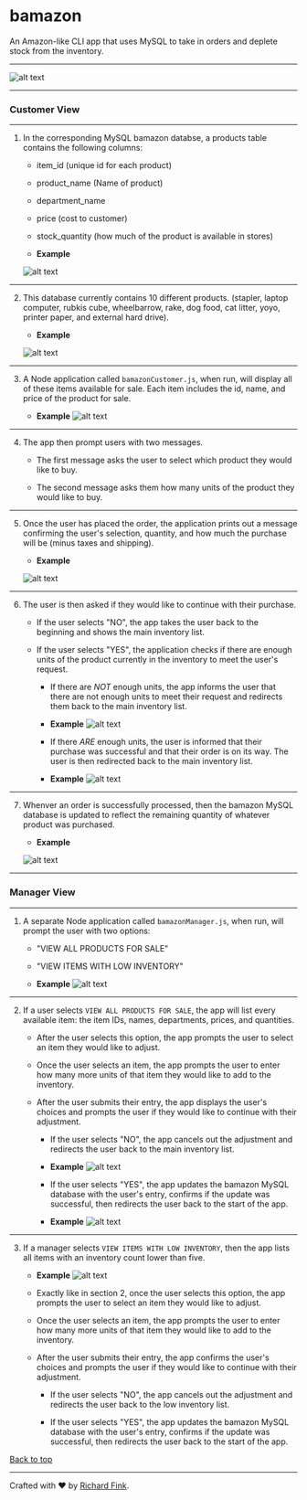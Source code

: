 # bamazon
An Amazon-like CLI app that uses MySQL to take in orders and deplete stock from the inventory.


---


![alt text](https://github.com/swissfink/bamazon/blob/master/GIFs/Customer-Full-Inventory.gif "bamazon customer full inventory example gif") 


---

### Customer View

---

1. In the corresponding MySQL bamazon databse, a products table contains the following columns:

   * item_id (unique id for each product)

   * product_name (Name of product)

   * department_name

   * price (cost to customer)

   * stock_quantity (how much of the product is available in stores)

   * **Example**

   ![alt text](https://github.com/swissfink/bamazon/blob/master/Images/Database-Setup.png "bamazon database example") 

---

2. This database currently contains 10 different products. (stapler, laptop computer, rubkis cube, wheelbarrow, rake, dog food, cat litter, yoyo, printer paper, and external hard drive).

    * **Example**

    ![alt text](https://github.com/swissfink/bamazon/blob/master/Images/Inventory.png "bamazon inventory example") 

---

3. A Node application called `bamazonCustomer.js`, when run, will display all of these items available for sale. Each item includes the id, name, and price of the product for sale.

    * **Example**
    ![alt text](https://github.com/swissfink/bamazon/blob/master/GIFs/Customer-Full-Inventory.gif "bamazon customer full inventory example gif") 

---

4. The app then prompt users with two messages.

   * The first message asks the user to select which product they would like to buy.

   * The second message asks them how many units of the product they would like to buy.

---

5. Once the user has placed the order, the application prints out a message confirming the user's selection, quantity, and how much the purchase will be (minus taxes and shipping).

    * **Example**

    ![alt text](https://github.com/swissfink/bamazon/blob/master/Images/step%205.png "bamazon customer promts example") 

---

6. The user is then asked if they would like to continue with their purchase.

    * If the user selects "NO", the app takes the user back to the beginning and shows the main inventory list.
        

    * If the user selects "YES", the application checks if there are enough units of the product currently in the inventory to meet the user's request.

        * If there are _NOT_ enough units, the app informs the user that there are not enough units to meet their request and redirects them back to the main inventory list.

        * **Example**
        ![alt text](https://github.com/swissfink/bamazon/blob/master/GIFs/Customer-Not-Enough-Inventory.gif "bamazon customer not enough inventory example gif") 
        

        * If there _ARE_ enough units, the user is informed that their purchase was successful and that their order is on its way. The user is then redirected back to the main inventory list.

        * **Example**
        ![alt text](https://github.com/swissfink/bamazon/blob/master/GIFs/Customer-Order-Success.gif "bamazon customer order success") 

--- 

7. Whenver an order is successfully processed, then the bamazon MySQL database is updated to reflect the remaining quantity of whatever product was purchased.

    * **Example**
    
    ![alt text](https://github.com/swissfink/bamazon/blob/master/GIFs/Customer-Update-Database-After-Purchase.gif "bamazon database update after customer purchase example gif") 

---

### Manager View 

---

1. A separate Node application called `bamazonManager.js`, when run,  will prompt the user with two options:

    * "VIEW ALL PRODUCTS FOR SALE"
    
    * "VIEW ITEMS WITH LOW INVENTORY"

    * **Example**
    ![alt text](https://github.com/swissfink/bamazon/blob/master/GIFs/Manager-Start.gif "bamazon manager start menu example gif") 

---  
    
2. If a user selects `VIEW ALL PRODUCTS FOR SALE`, the app will list every available item: the item IDs, names, departments, prices, and quantities.    

    * After the user selects this option, the app prompts the user to select an item they would like to adjust.

    * Once the user selects an item, the app prompts the user to enter how many more units of that item they would like to add to the inventory.

    * After the user submits their entry, the app displays the user's choices and prompts the user if they would like to continue with their adjustment.

        * If the user selects "NO", the app cancels out the adjustment and redirects the user back to the main inventory list.        

         * **Example**
        ![alt text](https://github.com/swissfink/bamazon/blob/master/GIFs/Manager-No-Adjustment.gif "bamazon manager no adjustment example gif")
        

        * If the user selects "YES", the app updates the bamazon MySQL database with the user's entry, confirms if the update was successful, then redirects the user back to the start of the app.

        * **Example**
        ![alt text](https://github.com/swissfink/bamazon/blob/master/GIFs/Manager-Update-Database.gif "bamazon database update after manager adjustment example gif") 

---

3. If a manager selects `VIEW ITEMS WITH LOW INVENTORY`, then the app  lists all items with an inventory count lower than five.

    * **Example**
    ![alt text](https://github.com/swissfink/bamazon/blob/master/GIFs/Manager-Low-Inventory.gif "bamazon manager low inventory items menu example gif") 
    
    
    * Exactly like in section 2, once the user selects this option, the app prompts the user to select an item they would like to adjust.

    * Once the user selects an item, the app prompts the user to enter how many more units of that item they would like to add to the inventory.

    * After the user submits their entry, the app confirms the user's choices and prompts the user if they would like to continue with their adjustment.

        * If the user selects "NO", the app cancels out the adjustment and redirects the user back to the low inventory list.
        
        * If the user selects "YES", the app updates the bamazon MySQL database with the user's entry, confirms if the update was successful, then redirects the user back to the start of the app.  


[Back to top](https://github.com/swissfink/bamazon)


---

Crafted with :heart: by [Richard Fink](https://swissfink.github.io/).
